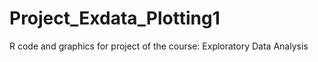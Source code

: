 # Project_Exdata_Plotting1
R code and graphics for project of the course: Exploratory Data Analysis
